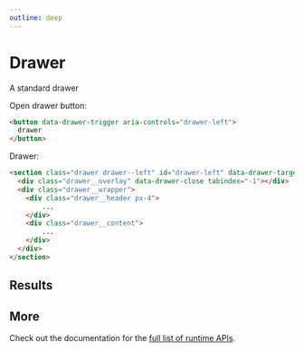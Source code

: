 ```yaml
---
outline: deep
---
```


# Drawer

A standard drawer

Open drawer button:

```html
<button data-drawer-trigger aria-controls="drawer-left">
  drawer
</button>
```

Drawer:

```html
<section class="drawer drawer--left" id="drawer-left" data-drawer-target>
  <div class="drawer__overlay" data-drawer-close tabindex="-1"></div>
  <div class="drawer__wrapper">
    <div class="drawer__header px-4">
        ...
    </div>
    <div class="drawer__content">
        ...
    </div>
  </div>
</section>
```

## Results

## More

Check out the documentation for the [full list of runtime APIs](https://vitepress.dev/reference/runtime-api#usedata).

